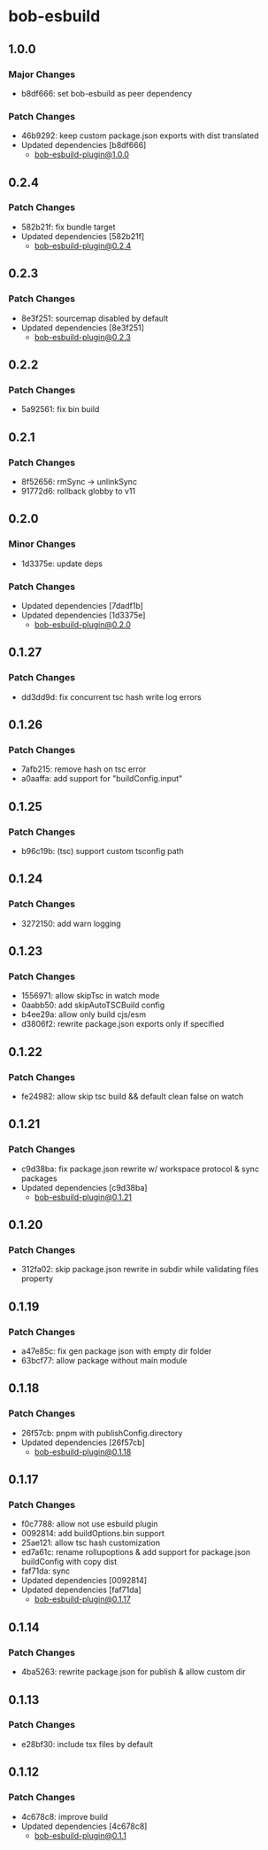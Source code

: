 # bob-esbuild

## 1.0.0

### Major Changes

- b8df666: set bob-esbuild as peer dependency

### Patch Changes

- 46b9292: keep custom package.json exports with dist translated
- Updated dependencies [b8df666]
  - bob-esbuild-plugin@1.0.0

## 0.2.4

### Patch Changes

- 582b21f: fix bundle target
- Updated dependencies [582b21f]
  - bob-esbuild-plugin@0.2.4

## 0.2.3

### Patch Changes

- 8e3f251: sourcemap disabled by default
- Updated dependencies [8e3f251]
  - bob-esbuild-plugin@0.2.3

## 0.2.2

### Patch Changes

- 5a92561: fix bin build

## 0.2.1

### Patch Changes

- 8f52656: rmSync -> unlinkSync
- 91772d6: rollback globby to v11

## 0.2.0

### Minor Changes

- 1d3375e: update deps

### Patch Changes

- Updated dependencies [7dadf1b]
- Updated dependencies [1d3375e]
  - bob-esbuild-plugin@0.2.0

## 0.1.27

### Patch Changes

- dd3dd9d: fix concurrent tsc hash write log errors

## 0.1.26

### Patch Changes

- 7afb215: remove hash on tsc error
- a0aaffa: add support for "buildConfig.input"

## 0.1.25

### Patch Changes

- b96c19b: (tsc) support custom tsconfig path

## 0.1.24

### Patch Changes

- 3272150: add warn logging

## 0.1.23

### Patch Changes

- 1556971: allow skipTsc in watch mode
- 0aabb50: add skipAutoTSCBuild config
- b4ee29a: allow only build cjs/esm
- d3806f2: rewrite package.json exports only if specified

## 0.1.22

### Patch Changes

- fe24982: allow skip tsc build && default clean false on watch

## 0.1.21

### Patch Changes

- c9d38ba: fix package.json rewrite w/ workspace protocol & sync packages
- Updated dependencies [c9d38ba]
  - bob-esbuild-plugin@0.1.21

## 0.1.20

### Patch Changes

- 312fa02: skip package.json rewrite in subdir while validating files property

## 0.1.19

### Patch Changes

- a47e85c: fix gen package json with empty dir folder
- 63bcf77: allow package without main module

## 0.1.18

### Patch Changes

- 26f57cb: pnpm with publishConfig.directory
- Updated dependencies [26f57cb]
  - bob-esbuild-plugin@0.1.18

## 0.1.17

### Patch Changes

- f0c7788: allow not use esbuild plugin
- 0092814: add buildOptions.bin support
- 25ae121: allow tsc hash customization
- ed7a61c: rename rollupoptions & add support for package.json buildConfig with copy dist
- faf71da: sync
- Updated dependencies [0092814]
- Updated dependencies [faf71da]
  - bob-esbuild-plugin@0.1.17

## 0.1.14

### Patch Changes

- 4ba5263: rewrite package.json for publish & allow custom dir

## 0.1.13

### Patch Changes

- e28bf30: include tsx files by default

## 0.1.12

### Patch Changes

- 4c678c8: improve build
- Updated dependencies [4c678c8]
  - bob-esbuild-plugin@0.1.1
